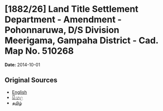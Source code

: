 # [1882/26] Land Title Settlement Department - Amendment - Pohonnaruwa, D/S Division Meerigama, Gampaha District - Cad. Map No. 510268

**Date:** 2014-10-01

## Original Sources

- [English](https://documents.gov.lk/view/extra-gazettes/2014/10/1882-26_E.pdf)
- [සිංහල](https://documents.gov.lk/view/extra-gazettes/2014/10/1882-26_S.pdf)
- [தமிழ்](https://documents.gov.lk/view/extra-gazettes/2014/10/1882-26_T.pdf)
